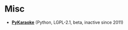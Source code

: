 # Misc

[comment]: # (start of autogenerated content, do not edit)
- **[PyKaraoke](pykaraoke.md)** (Python, LGPL-2.1, beta, inactive since 2011)

[comment]: # (end of autogenerated content)